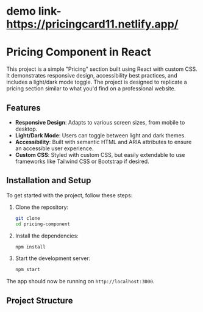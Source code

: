 # demo link- https://pricingcard11.netlify.app/

 # Pricing Component in React

This project is a simple "Pricing" section built using React with custom CSS. It demonstrates responsive design, accessibility best practices, and includes a light/dark mode toggle. The project is designed to replicate a pricing section similar to what you'd find on a professional website.

## Features

- **Responsive Design**: Adapts to various screen sizes, from mobile to desktop.
- **Light/Dark Mode**: Users can toggle between light and dark themes.
- **Accessibility**: Built with semantic HTML and ARIA attributes to ensure an accessible user experience.
- **Custom CSS**: Styled with custom CSS, but easily extendable to use frameworks like Tailwind CSS or Bootstrap if desired.

## Installation and Setup

To get started with the project, follow these steps:

1. Clone the repository:
    ```bash
    git clone 
    cd pricing-component
    ```

2. Install the dependencies:
    ```bash
    npm install
    ```

3. Start the development server:
    ```bash
    npm start
    ```

The app should now be running on `http://localhost:3000`.

## Project Structure

